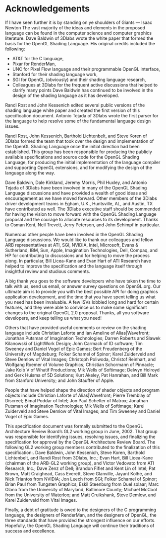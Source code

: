 # Acknowledgements

If I have seen further it is by standing on ye shoulders of Giants — Isaac Newton The vast majority of the ideas and elements in the proposed language can be found in the computer science and computer graphics literature. Dave Baldwin of 3Dlabs wrote the white paper that formed the basis for the OpenGL Shading Language. His original credits included the following:

- AT&T for the C language,
- Pixar for RenderMan,
- UNC for Pixel Flow language and their programmable OpenGL interface,
- Stanford for their shading language work,
- SGI for OpenGL (obviously) and their shading language research,
- Colleagues at 3Dlabs for the frequent active discussions that helped to clarify many points Dave Baldwin has continued to be involved in the design of the shading language as it has developed.

Randi Rost and John Kessenich edited several public versions of the shading language white paper and created the first version of this specification document. Antonio Tejada of 3Dlabs wrote the first parser for the language to help resolve some of the fundamental language design issues.

Randi Rost, John Kessenich, Barthold Lichtenbelt, and Steve Koren of 3Dlabs formed the team that took over the design and implementation of the OpenGL Shading Language once the initial direction had been established. This group has been responsible for producing the publicly available specifications and source code for the OpenGL Shading Language, for producing the initial implementation of the language compiler and supporting OpenGL extensions, and for modifying the design of the language along the way.

Dave Baldwin, Dale Kirkland, Jeremy Morris, Phil Huxley, and Antonio Tejada of 3Dlabs have been involved in many of the OpenGL Shading Language discussions and have provided a wealth of good ideas and encouragement as we have moved forward. Other members of the 3Dlabs driver development teams in Egham, U.K., Huntsville, AL, and Austin, TX have contributed as well. The 3Dlabs executive staff should be commended for having the vision to move forward with the OpenGL Shading Language proposal and the courage to allocate resources to its development. Thanks to Osman Kent, Neil Trevett, Jerry Peterson, and John Schimpf in particular.

Numerous other people have been involved in the OpenGL Shading Language discussions. We would like to thank our colleagues and fellow ARB representatives at ATI, SGI, NVIDIA, Intel, Microsoft, Evans & Sutherland, IBM, Sun, Apple, Imagination Technologies, Dell, Compaq, and HP for contributing to discussions and for helping to move the process along. In particular, Bill Licea-Kane and Evan Hart of ATI Research have helped to improve the specification and the language itself through insightful review and studious comments.

A big thank you goes to the software developers who have taken the time to talk with us, send us email, or answer survey questions on OpenGL.org. Our ultimate aim is to provide you with the best possible API for doing graphics application development, and the time that you have spent telling us what you need has been invaluable. A few ISVs lobbied long and hard for certain features, and they were able to convince us to make some significant changes to the original OpenGL 2.0 proposal. Thanks, all you software developers, and keep telling us what you need!

Others that have provided useful comments or review on the shading language include Christian Laforte and Ian Ameline of Alias|Wavefront; Jonathan Putsman of Imagination Technologies; Darren Roberts and Slawek Kilanowski of LightWork Design; John Carmack of ID software; Tim Sweeney and Daniel Vogel of Epic Games; Bert Freudenberg of the University of Magdeburg; Folker Schamel of Spinor; Karel Zuiderveld and Steve Demlow of Vital Images; Christoph Poliwoda, Christof Reinhart, and Wolfgang Roemer of Volume Graphics; Christian Schormann of Pinnacle; Jake Kolb V of Whatif Productions; Mik Wells of Softimage; Delwyn Holroyd and Gerk Huisma of 5D Solutions; Kurt Akeley, Pat Hanrahan, and Bill Mark from Stanford University; and John Stauffer of Apple.

People that have helped shape the direction of shader objects and program objects include Christian Laforte of Alias|Wavefront; Pierre Tremblay of Discreet; Bimal Poddar of Intel; Jon Paul Schelter of Matrox; Jonathan Putsman of Imagination Technologies; Mik Wells of Softimage; Karel Zuiderveld and Steve Demlow of Vital Images; and Tim Sweeney and Daniel Vogel of Epic Games.

This specification document was formally submitted to the OpenGL Architecture Review Board’s GL2 working group in June, 2002. That group was responsible for identifying issues, resolving issues, and finalizing the specification for approval by the OpenGL Architecture Review Board. The following GL2 working group members contributed to the finalization of this specification:. Dave Baldwin, John Kessenich, Steve Koren, Barthold Lichtenbelt, and Randi Rost from 3Dlabs, Inc.; Evan Hart, Bill Licea-Kane (chairman of the ARB-GL2 working group), and Victor Vedovato from ATI Research, Inc.; Dave Zenz of Dell; Brandon Fiflet and Kent Lin of Intel; Pat Brown, Matt Craighead, Cass Everett, Steve Glanville, Jayant Kolhe, and Nick Triantos from NVIDIA; Jon Leech from SGI; Folker Schamel of Spinor; Brian Paul from Tungsten Graphics; Eskil Steenburg from Quel solaar; Marc Olano from the University of Maryland, Baltimore County; Michael McCool from the University of Waterloo; and Matt Cruikshank, Steve Demlow, and Karel Zuiderveld from Vital Images.

Finally, a debt of gratitude is owed to the designers of the C programming language, the designers of RenderMan, and the designers of OpenGL, the three standards that have provided the strongest influence on our efforts. Hopefully, the OpenGL Shading Language will continue their traditions of success and excellence.
